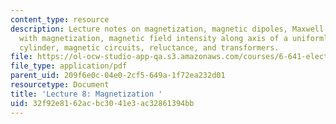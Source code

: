```yaml
---
content_type: resource
description: Lecture notes on magnetization, magnetic dipoles, Maxwell's equations
  with magnetization, magnetic field intensity along axis of a uniformly magnetized
  cylinder, magnetic circuits, reluctance, and transformers.
file: https://ol-ocw-studio-app-qa.s3.amazonaws.com/courses/6-641-electromagnetic-fields-forces-and-motion-spring-2005/32f92e8162acbc3041e3ac32861394bb_lecture8.pdf
file_type: application/pdf
parent_uid: 209f6e0c-04e0-2cf5-649a-1f72ea232d01
resourcetype: Document
title: 'Lecture 8: Magnetization '
uid: 32f92e81-62ac-bc30-41e3-ac32861394bb
---
```

